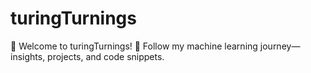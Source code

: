 # turingTurnings
🤖 Welcome to turingTurnings! 🚀 Follow my machine learning journey—insights, projects, and code snippets. 
